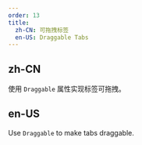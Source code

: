 ```yaml
---
order: 13
title:
  zh-CN: 可拖拽标签
  en-US: Draggable Tabs
---
```


## zh-CN

使用 `Draggable` 属性实现标签可拖拽。

## en-US

Use `Draggable` to make tabs draggable.